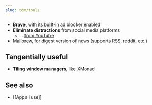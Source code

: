 ```yaml
---
slug: tdm/tools
---
```


- **Brave**, with its built-in ad blocker enabled
- **Eliminate distractions** from social media platforms
  - .. [from YouTube](https://unhook.app/)
- [Mailbrew](https://mailbrew.com), for digest version of news (supports RSS, reddit, etc.)

## Tangentially useful

- **Tiling window managers**, like XMonad

## See also

- [[Apps I use]]